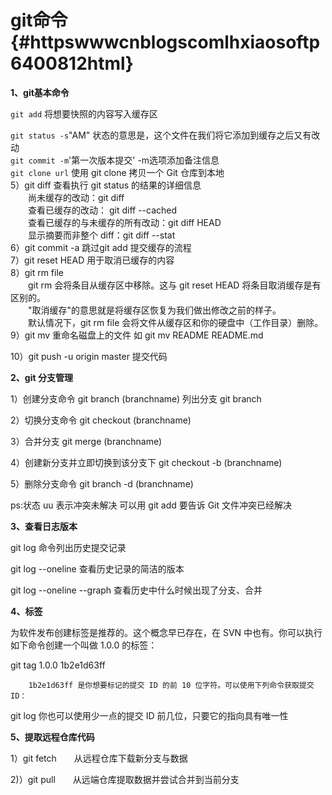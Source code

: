 # git命令 {#httpswwwcnblogscomlhxiaosoftp6400812html}

**1、git基本命令**

`git add` 将想要快照的内容写入缓存区

`git status -s`"AM" 状态的意思是，这个文件在我们将它添加到缓存之后又有改动  
`git commit -m`'第一次版本提交' -m选项添加备注信息  
` git clone url ` 使用 git clone 拷贝一个 Git 仓库到本地  
5）git diff 查看执行 git status 的结果的详细信息  
　　尚未缓存的改动：git diff  
　　查看已缓存的改动： git diff --cached  
　　查看已缓存的与未缓存的所有改动：git diff HEAD  
　　显示摘要而非整个 diff：git diff --stat  
6）git commit -a 跳过git add 提交缓存的流程  
7）git reset HEAD 用于取消已缓存的内容  
8）git rm file  
　　git rm 会将条目从缓存区中移除。这与 git reset HEAD 将条目取消缓存是有区别的。  
　　"取消缓存"的意思就是将缓存区恢复为我们做出修改之前的样子。  
　　默认情况下，git rm file 会将文件从缓存区和你的硬盘中（工作目录）删除。  
9）git mv 重命名磁盘上的文件 如 git mv README README.md

10）git push -u origin master 提交代码

**2、git 分支管理**

1）创建分支命令 git branch \(branchname\) 列出分支 git branch

2）切换分支命令 git checkout \(branchname\)

3）合并分支 git merge \(branchname\)

4）创建新分支并立即切换到该分支下 git checkout -b \(branchname\)

5）删除分支命令 git branch -d \(branchname\)

ps:状态 uu 表示冲突未解决 可以用 git add 要告诉 Git 文件冲突已经解决

**3、查看日志版本**

git log 命令列出历史提交记录

git log --oneline 查看历史记录的简洁的版本

git log --oneline --graph 查看历史中什么时候出现了分支、合并

**4、标签**

为软件发布创建标签是推荐的。这个概念早已存在，在 SVN 中也有。你可以执行如下命令创建一个叫做 1.0.0 的标签：

git tag 1.0.0 1b2e1d63ff

```
    1b2e1d63ff 是你想要标记的提交 ID 的前 10 位字符。可以使用下列命令获取提交 ID：
```

git log 你也可以使用少一点的提交 ID 前几位，只要它的指向具有唯一性

**5、提取远程仓库代码**

1）git fetch　　从远程仓库下载新分支与数据

2\)）git pull　　从远端仓库提取数据并尝试合并到当前分支

